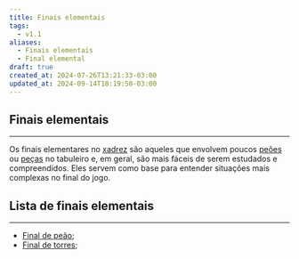 ```yaml
---
title: Finais elementais
tags:
  - v1.1
aliases:
  - Finais elementais
  - Final elemental
draft: true
created_at: 2024-07-26T13:21:33-03:00
updated_at: 2024-09-14T18:19:50-03:00
---
```


## Finais elementais
---
Os finais elementares no [xadrez](../../../../sementes/2024/07/06/Xadrez.md) são aqueles que envolvem poucos [peões](Xadrez_Peao.md) ou [peças](Xadrez_Pecas.md) no tabuleiro e, em geral, são mais fáceis de serem estudados e compreendidos. Eles servem como base para entender situações mais complexas no final do jogo.

## Lista de finais elementais
---
- [Final de peão](../../../../atomos/2024/07/26/Xadrez_Final_de_peao.md);
- [Final de torres](../../../../ideias/2024/07/08/Xadrez_Final_de_torres.md);